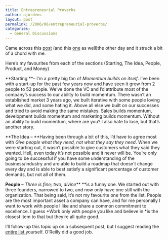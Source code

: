 ```yaml
---
title: Entrepreneurial Proverbs
author: ajordens
layout: post
permalink: /2006/06/entrepreneurial-proverbs/
categories:
  - General Discussions
---
```

Came across this [post][1] (and this [one][2] as well)the other day and it struck a bit of a chord with me.

Here&#8217;s my favourites from each of the sections (Starting, The Idea, People, Product, and Money)

**Starting **&#8211; I&#8217;m a pretty big fan of *Momentum builds on itself*. I&#8217;ve been with a start-up for the past few years now and have seen it grow from 2 people to 52 people. We&#8217;ve done the VC and I&#8217;d attribute most of the company&#8217;s success to our ability to build momentum. There wasn&#8217;t an established market 3 years ago, we built iterative with some people loving what we did, and some hating it. Above all else we built on our successes and tried to avoid making the same mistakes. Sales builds momentum, development builds momentum and marketing builds momentum. Without an ability to build momentum, where are you? I also hate to lose, but that&#8217;s another story.

**The Idea &#8211; **Having been through a bit of this, I&#8217;d have to agree most with *Give people what they need, not what they say they need*. When we were starting out, it wasn&#8217;t possible to give customers what they said they wanted. Hell, even today it&#8217;s not possible and it never will be. You&#8217;re only going to be successful if you have some understanding of the business/industry and are able to build a roadmap that doesn&#8217;t change every day and is able to best satisfy a significant percentage of customer demands, but not all of them.

**People** &#8211; *Three is fine; two, divine*** **is a funny one. We started out with three founders, narrowed to two, and now only have one still with the organization. That being said, it&#8217;s not my favourite one from the list. People are the most important asset a company can have, and for me personally I want to work with people I like and share a common commitment to excellence. I guess *Work only with people you like and believe in *is the closest item to that but they&#8217;re all quite good.

I&#8217;ll follow-up this topic up on a subsequent post, but I suggest reading the [entire list ][3]yourself. O&#8217;Reilly did a good job.

 [1]: http://opensourcereader.blogspot.com/2006/05/26-entrepreneurial-proverbs.html
 [2]: http://radar.oreilly.com/
 [3]: http://radar.oreilly.com/archives/2006/03/entrepreneurial_proverbs.html